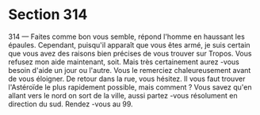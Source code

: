 # Section 314

314
— Faites comme bon vous semble, répond l'homme en haussant
les épaules. Cependant, puisqu'il apparaît que vous êtes armé, je
suis certain que vous avez des raisons bien précises de vous
trouver sur Tropos. Vous refusez mon aide maintenant, soit.
Mais très certainement aurez -vous besoin d'aide un jour ou
l'autre.
Vous le remerciez chaleureusement avant de vous éloigner. De
retour dans la rue, vous hésitez. Il vous faut trouver l'Astéroïde le
plus rapidement possible, mais comment ? Vous savez qu'en
allant vers le nord on sort de la ville, aussi partez -vous
résolument en direction du sud. Rendez -vous au 99.